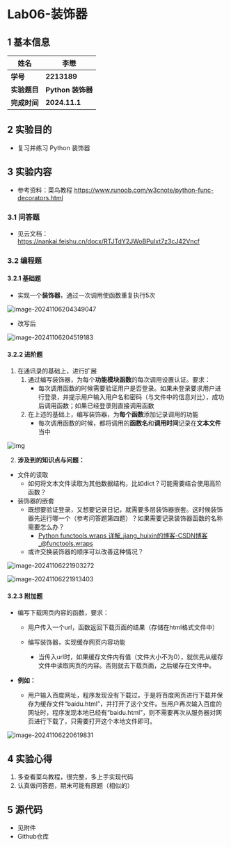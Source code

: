 # Lab06-装饰器

## 1 基本信息

| **姓名**     | **李懋**          |
| ------------ | ----------------- |
| **学号**     | **2213189**       |
| **实验题目** | **Python 装饰器** |
| **完成时间** | **2024.11.1**     |



## 2 实验目的

- 复习并练习 Python 装饰器



## 3 实验内容

- 参考资料：菜鸟教程 https://www.runoob.com/w3cnote/python-func-decorators.html

### 3.1 问答题

- 见云文档：https://nankai.feishu.cn/docx/RTJTdY2JWoBPuIxt7z3cJ42Vncf



### 3.2 编程题

#### 3.2.1 基础题

- 实现一个**装饰器**，通过一次调用使函数重复执行5次

![image-20241106204349047](E:\TyporaPictures\image-20241106204349047.png)

- 改写后

![image-20241106204519183](E:\TyporaPictures\image-20241106204519183.png)



#### 3.2.2 进阶题

1. 在通讯录的基础上，进行扩展
   1. 通过编写装饰器，为每个**功能模块函数**的每次调用设置认证。要求：
      - 每次调用函数的时候需要验证用户是否登录。如果未登录要求用户进行登录，并提示用户输入用户名和密码（与文件中的信息对比），成功后调用函数；如果已经登录则直接调用函数
   2. 在上述的基础上，编写装饰器，为**每个函数**添加记录调用的功能
      - 每次调用函数的时候，都将调用的**函数名**和**调用时间**记录在**文本文件**当中

![img](https://nankai.feishu.cn/space/api/box/stream/download/asynccode/?code=ZWM4ZWViMTBmYTcyMjAwMGI2NGMxODlkYWRkMzcyYTJfNXVVQ3JWMWhIbVBKVjUydmNzUFR0UlZYS0dUd0dGZkNfVG9rZW46Ym94Y25KVHV4QTRMeDdrOHk0SUE3Z3BmeTViXzE3MzA4OTg5NDc6MTczMDkwMjU0N19WNA)



2. **涉及到的知识点与问题：**

- 文件的读取
  - 如何将文本文件读取为其他数据结构，比如dict？可能需要结合使用高阶函数？
- 装饰器的嵌套
  - 既想要验证登录，又想要记录日记，就需要多层装饰器嵌套。这时候装饰器先运行哪一个（参考问答题第四题）？如果需要记录装饰器函数的名称需要怎么办？
    - [Python functools.wraps 详解_jiang_huixin的博客-CSDN博客_@functools.wraps](https://blog.csdn.net/jiang_huixin/article/details/112468649)
  - 或许交换装饰器的顺序可以改善这种情况？

![image-20241106221903272](E:\TyporaPictures\image-20241106221903272.png)

![image-20241106221913403](E:\TyporaPictures\image-20241106221913403.png)



#### 3.2.3 附加题

- 编写下载网页内容的函数，要求：

  - 用户传入一个url，函数返回下载页面的结果（存储在html格式文件中）

  - 编写装饰器，实现缓存网页内容功能
    -  当传入url时，如果缓存文件内有值（文件大小不为0），就优先从缓存文件中读取网页的内容。否则就去下载页面，之后缓存在文件中。

- **例如：**
  -  用户输入百度网址，程序发现没有下载过，于是将百度网页进行下载并保存为缓存文件“baidu.html”，并打开了这个文件。当用户再次输入百度的网址时，程序发现本地已经有“baidu.html”，则不需要再次从服务器对网页进行下载了，只需要打开这个本地文件即可。

![image-20241106220619831](E:\TyporaPictures\image-20241106220619831.png)



## 4 实验心得

1. 多查看菜鸟教程，很完整，多上手实现代码
2. 认真做问答题，期末可能有原题（相似的）



## 5 源代码

- 见附件
- Github仓库